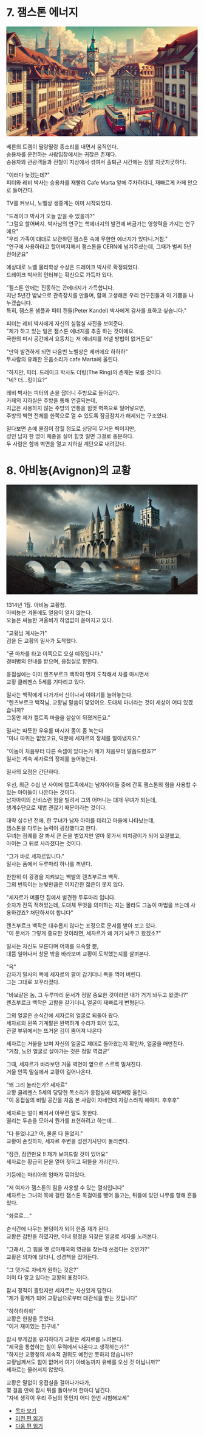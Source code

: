 # 7. 잼스톤 에너지  
  
![alt text](/01_gemston/images/ch-01-03-Bern.png)
  
베른의 트램이 딸랑딸랑 종소리를 내면서 움직인다.  
승용차를 운전하는 사람입장에서는 귀찮은 존재다.   
승용차와 관광객들과 전철이 지상에서 섞여서 출퇴근 시간에는 정말 지긋지긋하다.   

"이러다 늦겠는데?"  
피터와 레비 박사는 승용차를 재빨리 Cafe Marta 앞에 주차하더니, 재빠르게 카페 안으로 들어간다.  

TV를 켜보니, 노벨상 생중계는 이미 시작되었다.   

"드레이크 박사가 오늘 받을 수 있을까?"  
"그럼요 할어버지. 박사님의 연구는 핵에너지의 발견에 버금가는 영향력을 가지는 연구에요"  
"우리 가족이 대대로 보관하던 잼스톤 속에 무한한 에너지가 있다니.거참."  
"연구에 사용하라고 할어버지께서 잼스톤을 CERN에 넘겨주셨는데, 그때가 벌써 5년 전이군요"  

예상대로 노벨 물리학상 수상은 드레이크 박사로 확정되었다.  
드레이크 박사의 인터뷰는 확신으로 가득차 있다.   

"젬스톤 안에는 진동하는 끈에너지가 가득합니다.  
지난 5년간 밤낮으로 관측장치를 만들며, 함께 고생해온 우리 연구진들과 이 기쁨을 나누겠습니다.  
특히, 잼스톤 샘플과  피터 캔들(Peter Kandel) 박사에게 감사를 표하고 싶습니다."  

피터는 레비 박사에게 자신의 실험실 사진을 보여준다.   
"제가 하고 있는 일은 잼스톤 에너지를 추출 하는 것이에요.  
극한의 미시 공간에서 요동치는 저 에너지를 꺼낼 방법이 없거든요"  

"만약 발견하게 되면 다음번 노벨상은 제꺼에요 하하하"   
두사람의 유쾌한 웃음소리가 cafe Marta에 울린다.   

"하지만, 피터. 드레이크 박사도 더링(The Ring)의 존재는 모를 것이다.  
"네? 더...링이요?"  

레비 박사는 피터의 손을 잡더니 주방으로 들어갔다.   
카페의 지하실은 주방을 통해 연결되는데,   
지금은 사용하지 않는 주방의 연통을 힘껏 벽쪽으로 밀어넣으면,   
주방의 벽면 전체를 한쪽으로 열 수 있도록 잠금잠치가 해제되는 구조였다.   

밀다보면 손에 물집이 잡힐 정도로 상당히 무거운 벽이지만,  
성인 남자 한 명이 체중을 실어 힘껏 밀면 그걸로 충분하다.   
두 사람은 함께 벽면을 열고 지하실 계단으로 내려갔다.   

# 8. 아비뇽(Avignon)의 교황   
  
![alt text](/01_gemston/images/ch-01-03-Agvignon.webp)
  
1314년 1월. 아비뇽 교황청.  
아비뇽은 겨울에도 얼음이 얼지 않는다.  
오늘은 싸늘한 겨울비가 하염없이 쏟아지고 있다.  

"교황님 계시는가"  
검을 든 교황의 밀사가 도착했다.  

"곧 마차를 타고 이쪽으로 오실 예정입니다."  
경비병의 안내를 받으며, 응접실로 향한다.  

응접실에는 이미 렌츠부르크 백작이 먼저 도착해서 차를 마시면서  
교황 클레멘스 5세를 기다리고 있다.  

밀사는 백작에게 다가가서 신이나서 이야기를 늘어놓는다.  
"렌츠부르크 백작님, 교황님 말씀이 맞았어요. 도대체 마녀라는 것이 세상이 어디 있겠습니까?  
그동안 제가 켈트족 마을을 샅샅이 뒤졌거든요."  

밀사는 따뜻한 우유를 마시자 몸이 좀 녹는다  
"마녀 따위는 없었고요, 덕분에 세자르의 정체를 알아냈지요."  

"이놈이 처음부터 다른 속셈이 있다는거 제가 처음부터 말씀드렸죠?"  
밀사는 계속 세자르의 정체를 늘어놓는다.  

밀사의 요점은 간단하다.  

우선, 최근 수십 년 사이에 캘트족에서는 남자아이들 중에 간혹 잼스톤의 힘을 사용할 수 있는 아이들이 나온다는 것이다.  
남자아이의 신비스런 힘을 빌려서 그의 어머니는 대개 무녀가 되는데,  
생계수단으로 제법 괜찮기 때문이라는 것이다.  

대략 십수년 전에, 한 무녀가 남자 아이를 데리고 마을에 나타났는데,  
잼스톤을 다루는 능력이 굉장했다고 한다.  
무녀는 점궤를 잘 봐서 큰 돈을 벌었지만 얼마 못가서 미치광이가 되어 요절했고,  
아이는 그 뒤로 사라졌다는 것이다.  

"그가 바로 세자르입니다."  
밀사는 품에서 두루마리 하나를 꺼낸다.  

찬찬히 이 광경을 지켜보는 백발의 렌츠부르크 백작.  
그의 번득이는 눈빛만큼은 어지간한 젊은이 못지 않다.  

"세자르가 머물던 집에서 발견한 두루마리 입니다.  
숫자가 잔뜩 적혀있는데, 도대체 무엇을 의미하는 지는 몰라도 그놈이 마법을 쓰는데 사용하겠죠? 처단하셔야 합니다"  

렌츠부르크 백작은 대수롭지 않다는 표정으로 문서를 받아 보고 있다.  
"이 문서가 그렇게 중요한 것이라면, 세자르가 왜 거기 놔두고 왔겠소?"  

밀사는 자신도 모른다며 어깨를 으슥할 뿐,  
대뜸 일어나서 창문 밖을 바라보며 교황이 도착했는지를 살펴본다.  

"윽"  
갑자기 밀사의 목에 세자르의 팔이 감기더니 목을 꺽어 버린다.   
그는 그대로 꼬꾸라졌다.  

"바보같은 놈, 그 두루마리 문서가 정말 중요한 것이라면 내가 거기 놔두고 왔겠나?"  
렌츠부르크 백작은 고함을 갈기더니, 얼굴이 재빠르게 변형된다.  

그의 얼굴은 순식간에 세자르의 얼굴로 되돌아 왔다.  
세자르의 왼쪽 기계팔은 완벽하게 수리가 되어 있고,  
관절 부위에서는 뜨거운 김이 뿜어져 나온다  

세자르는 거울을 보며 자신의 얼굴로 제대로 돌아왔는지 확인차, 얼굴을 매만진다.  
"거참, 노인 얼굴로 살아가는 것은 정말 역겹군"  

그때, 세자르가 바라보던 거울 벽면이 옆으로 스르륵 밀쳐진다.  
거울 안쪽 밀실에서 교황이 걸어나온다.  

"왜 그리 놀라는가? 세자르"  
교황 클레멘스 5세의 당당한 목소리가 응접실에 쩌렁쩌렁 울린다.  
"이 응접실의 비밀 공간을 처음 본 사람이 자네인데 자랑스러워 해야지. 후후후"  

세자르는 얼이 빠져서 아무런 말도 못한다.  
떨리는 두손을 모아서 뭔가를 표현하려고 하는데...  

"다 들었냐고? 아, 물론 다 들었지."  
교황이 손짓하자, 세자르 주변을 성전기사단이 둘러싼다.  

"잠깐, 잠깐만요 !! 제가 보여드릴 것이 있어요"  
세자르는 황급히 문을 열어 젖히고 뒤뜰을 가리킨다.  

기둥에는 마리아의 엄마가 묶여있다.  

"저 여자가 잼스톤의 힘을 사용할 수 있는 열쇠입니다"  
세자르는 그녀의 목에 걸린 잼스톤 목걸이를 뺐어 들고는, 뒤뜰에 있던 나무를 향해 흔들었다.  

"화르르...."  

순식간에 나무는 불덩이가 되어 한줌 재가 된다.  
교황은 감탄을 하였지만, 이내 평정을 되찾은 얼굴로 세자를 노려본다.  

"그래서, 그 힘을 옛 로마제국의 영광을 찾는데 쓰겠다는 것인가?"  
교황은 의자에 앉더니, 성경책을 집어든다.  

"그 댓가로 자네가 원하는 것은?"  
이미 다 알고 있다는 교황의 표정이다.  

잠시 정적이 흘렀지만 세자르는 자신있게 답한다.  
"제가 황제가 되어 교황님으로부터 대관식을 받는 것입니다"  

"하하하하하"  
교황은 한참을 웃었다.  
"이거 재미있는 친구네."  

잠시 무게감을 유지하다가 교황은 세자르를 노려본다.  
"제국을 통합하는 힘이 무력에서 나온다고 생각하는가?"  
"하지만 교황청의 세속적 권위도 예전만 못하지 않습니까?  
교황님께서도 힘이 없어서 여기 아비뇽까지 유배를 오신 것 아닙니까?"  
세자르는 물러서지 않았다.  

교황은 말없이 응접실을 걸어나가다가,  
몇 걸음 만에 잠시 뒤를 돌아보며 한마디 남긴다.  
"자네 생각이 우리 주님의 뜻인지 어디 한번 시험해보세"  

* [목차 보기](content_kr.md)  
* [이전 편 읽기](/01_gemston/KR/KR_6.md)
* [다음 편 읽기](/01_gemston/KR/KR_9.md)
